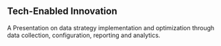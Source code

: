 ## Tech-Enabled Innovation

A Presentation on data strategy implementation and optimization through data collection, configuration, reporting and analytics. 